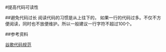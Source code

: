 #提高代码可读性

##避免代码过长
阅读代码的习惯是从上往下的， 如果一行的代码过多。不仅不方便阅读，同时也不放便维护。所以一般建议一行字符不超过100个。




##参考资料

[谷歌代码规范](https://github.com/YanzheShi/java-new-features)